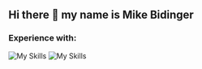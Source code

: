 ## Hi there 👋 my name is Mike Bidinger

### Experience with:
![My Skills](https://skillicons.dev/icons?i=python&theme=dark#gh-dark-mode-only)
![My Skills](https://skillicons.dev/icons?i=python&theme=light#gh-light-mode-only)

<!--
**MikeBidinger/MikeBidinger** is a ✨ _special_ ✨ repository because its `README.md` (this file) appears on your GitHub profile.

Here are some ideas to get you started:

- 🔭 I’m currently working on ...
- 🌱 I’m currently learning ...
- 👯 I’m looking to collaborate on ...
- 🤔 I’m looking for help with ...
- 💬 Ask me about ...
- 📫 How to reach me: ...
- 😄 Pronouns: ...
- ⚡ Fun fact: ...
-->
